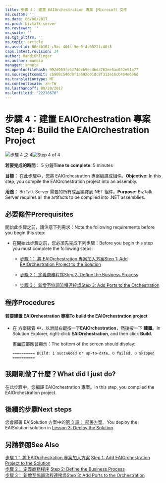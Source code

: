 ```yaml
---
title: 步驟 4： 建置 EAIOrchestration 專案 |Microsoft 文件
ms.custom: ''
ms.date: 06/08/2017
ms.prod: biztalk-server
ms.reviewer: ''
ms.suite: ''
ms.tgt_pltfrm: ''
ms.topic: article
ms.assetid: 66e4b161-c5ac-404c-9ee5-4c0322fc40f3
caps.latest.revision: 34
author: MandiOhlinger
ms.author: mandia
manager: anneta
ms.openlocfilehash: 992d903fc64740cb9ec4bda762ee5ac032e51a77
ms.sourcegitcommit: cb908c540d8f1a692d01dc8f313e16cb4b4e696d
ms.translationtype: MT
ms.contentlocale: zh-TW
ms.lasthandoff: 09/20/2017
ms.locfileid: "22276670"
---
```

# <a name="step-4-build-the-eaiorchestration-project"></a><span data-ttu-id="fbc5e-102">步驟 4：建置 EAIOrchestration 專案</span><span class="sxs-lookup"><span data-stu-id="fbc5e-102">Step 4: Build the EAIOrchestration Project</span></span>
<span data-ttu-id="fbc5e-103">![步驟 4 之 4](../adapters-and-accelerators/adapter-oracle-ebs/media/step-4of4.gif "Step_4of4")</span><span class="sxs-lookup"><span data-stu-id="fbc5e-103">![Step 4 of 4](../adapters-and-accelerators/adapter-oracle-ebs/media/step-4of4.gif "Step_4of4")</span></span>  
  
 <span data-ttu-id="fbc5e-104">**若要完成的時間：** 5 分鐘</span><span class="sxs-lookup"><span data-stu-id="fbc5e-104">**Time to complete:** 5 minutes</span></span>  
  
 <span data-ttu-id="fbc5e-105">**目標：** 在此步驟中，您將 EAIOrchestration 專案編譯成組件。</span><span class="sxs-lookup"><span data-stu-id="fbc5e-105">**Objective:** In this step, you compile the EAIOrchestration project into an assembly.</span></span>  
  
 <span data-ttu-id="fbc5e-106">**用途：** BizTalk Server 需要的所有成品編譯到.NET 組件。</span><span class="sxs-lookup"><span data-stu-id="fbc5e-106">**Purpose:** BizTalk Server requires all the artifacts to be compiled into .NET assemblies.</span></span>  
  
## <a name="prerequisites"></a><span data-ttu-id="fbc5e-107">必要條件</span><span class="sxs-lookup"><span data-stu-id="fbc5e-107">Prerequisites</span></span>  
 <span data-ttu-id="fbc5e-108">開始此步驟之前，請注意下列需求：</span><span class="sxs-lookup"><span data-stu-id="fbc5e-108">Note the following requirements before you begin this step:</span></span>  
  
-   <span data-ttu-id="fbc5e-109">在開始此步驟之前，您必須先完成下列步驟：</span><span class="sxs-lookup"><span data-stu-id="fbc5e-109">Before you begin this step you must complete the following steps:</span></span>  
  
    -   [<span data-ttu-id="fbc5e-110">步驟 1： 將 EAIOrchestration 專案加入方案</span><span class="sxs-lookup"><span data-stu-id="fbc5e-110">Step 1: Add EAIOrchestration Project to the Solution</span></span>](../core/step-1-add-eaiorchestration-project-to-the-solution.md)  
  
    -   [<span data-ttu-id="fbc5e-111">步驟 2： 定義商務程序</span><span class="sxs-lookup"><span data-stu-id="fbc5e-111">Step 2: Define the Business Process</span></span>](../core/step-2-define-the-business-process.md)  
  
    -   [<span data-ttu-id="fbc5e-112">步驟 3： 新增至協調流程連接埠</span><span class="sxs-lookup"><span data-stu-id="fbc5e-112">Step 3: Add Ports to the Orchestration</span></span>](../core/step-3-add-ports-to-the-orchestration.md)  
  
## <a name="procedures"></a><span data-ttu-id="fbc5e-113">程序</span><span class="sxs-lookup"><span data-stu-id="fbc5e-113">Procedures</span></span>  
  
#### <a name="to-build-the-eaiorchestration-project"></a><span data-ttu-id="fbc5e-114">若要建置 EAIOrchestration 專案</span><span class="sxs-lookup"><span data-stu-id="fbc5e-114">To build the EAIOrchestration project</span></span>  
  
-   <span data-ttu-id="fbc5e-115">在 方案總管 中，以滑鼠右鍵按一下**EAIOrchestration**，然後按一下 **建置**。</span><span class="sxs-lookup"><span data-stu-id="fbc5e-115">In Solution Explorer, right-click **EAIOrchestration**, and then click **Build**.</span></span>  
  
     <span data-ttu-id="fbc5e-116">畫面底部應會顯示：</span><span class="sxs-lookup"><span data-stu-id="fbc5e-116">The bottom of the screen should display:</span></span>  
  
    ```  
    ========== Build: 1 succeeded or up-to-date, 0 failed, 0 skipped ==========  
    ```  
  
## <a name="what-did-i-just-do"></a><span data-ttu-id="fbc5e-117">我剛剛做了什麼？</span><span class="sxs-lookup"><span data-stu-id="fbc5e-117">What did I just do?</span></span>  
 <span data-ttu-id="fbc5e-118">在此步驟中，您編譯 EAIOrchestration 專案。</span><span class="sxs-lookup"><span data-stu-id="fbc5e-118">In this step, you compiled the EAIOrchestration project.</span></span>  
  
## <a name="next-steps"></a><span data-ttu-id="fbc5e-119">後續的步驟</span><span class="sxs-lookup"><span data-stu-id="fbc5e-119">Next steps</span></span>  
 <span data-ttu-id="fbc5e-120">您會部署 EAISolution 方案中的[第 3 課： 部署方案](../core/lesson-3-deploy-the-solution.md)。</span><span class="sxs-lookup"><span data-stu-id="fbc5e-120">You deploy the EAISolution solution in [Lesson 3: Deploy the Solution](../core/lesson-3-deploy-the-solution.md).</span></span>  
  
## <a name="see-also"></a><span data-ttu-id="fbc5e-121">另請參閱</span><span class="sxs-lookup"><span data-stu-id="fbc5e-121">See Also</span></span>  
 <span data-ttu-id="fbc5e-122">[步驟 1： 將 EAIOrchestration 專案加入方案](../core/step-1-add-eaiorchestration-project-to-the-solution.md) </span><span class="sxs-lookup"><span data-stu-id="fbc5e-122">[Step 1: Add EAIOrchestration Project to the Solution](../core/step-1-add-eaiorchestration-project-to-the-solution.md) </span></span>  
 <span data-ttu-id="fbc5e-123">[步驟 2： 定義商務程序](../core/step-2-define-the-business-process.md) </span><span class="sxs-lookup"><span data-stu-id="fbc5e-123">[Step 2: Define the Business Process](../core/step-2-define-the-business-process.md) </span></span>  
 [<span data-ttu-id="fbc5e-124">步驟 3： 新增至協調流程連接埠</span><span class="sxs-lookup"><span data-stu-id="fbc5e-124">Step 3: Add Ports to the Orchestration</span></span>](../core/step-3-add-ports-to-the-orchestration.md)
